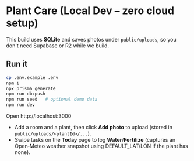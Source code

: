 # Plant Care (Local Dev – zero cloud setup)

This build uses **SQLite** and saves photos under `public/uploads`, so you don't need Supabase or R2 while we build.

## Run it
```bash
cp .env.example .env
npm i
npx prisma generate
npm run db:push
npm run seed   # optional demo data
npm run dev
```

Open http://localhost:3000
- Add a room and a plant, then click **Add photo** to upload (stored in `public/uploads/<plantId>/...`).
- Swipe tasks on the **Today** page to log **Water**/**Fertilize** (captures an Open‑Meteo weather snapshot using DEFAULT_LAT/LON if the plant has none).
